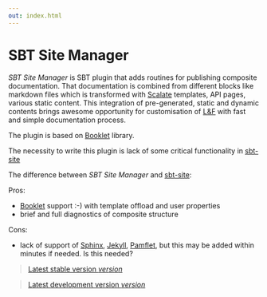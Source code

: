 ```yaml
---
out: index.html
---
```


SBT Site Manager
================

*SBT Site Manager* is SBT plugin that adds routines for publishing composite documentation. That documentation is combined from different blocks like markdown files which is transformed with [Scalate][sc] templates, API pages, various static content. This integration of pre-generated, static and dynamic contents brings awesome opportunity for customisation of [L&F][lf] with fast and simple documentation process.

The plugin is based on [Booklet][bl] library.

The necessity to write this plugin is lack of some critical functionality in [sbt-site][ss]

The difference between  *SBT Site Manager* and [sbt-site][ss]:

Pros:

* [Booklet][bl] support :-) with template offload and user properties
* brief and full diagnostics of composite structure

Cons:

* lack of support of [Sphinx][sx], [Jekyll][jk], [Pamflet][pf], but this may be added within minutes if needed. Is this needed?


> [Latest stable version $version$]($stable$)

> [Latest development version $version$]($development$)

[lf]: http://en.wikipedia.org/wiki/Look_and_feel
[sc]: http://scalate.fusesource.org/
[bl]: http://digimead-specific.github.io/Booklet/
[sx]: http://sphinx-doc.org/
[jk]: http://jekyllrb.com/
[pf]: http://pamflet.databinder.net/
[ss]: https://github.com/sbt/sbt-site
